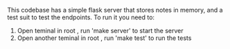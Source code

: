 This codebase has a simple flask server that stores notes in memory, and a test suit to test the endpoints. To run it you need to:

1. Open teminal in root , run 'make server' to start the server
1. Open another teminal in root , run 'make test' to run the tests